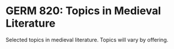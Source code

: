 # GERM 820: Topics in Medieval Literature

Selected topics in medieval literature. Topics will vary by offering.